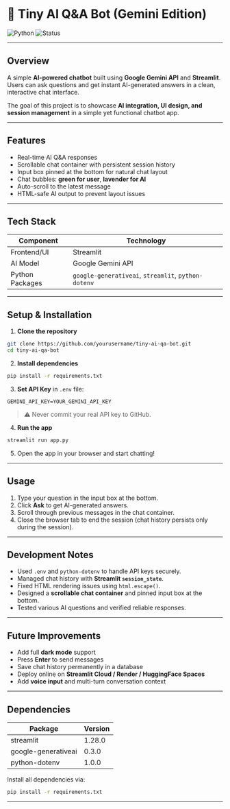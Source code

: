 # 🤖 Tiny AI Q&A Bot (Gemini Edition)

![Python](https://img.shields.io/badge/python-3.11-blue)
![Status](https://img.shields.io/badge/status-completed-green)

---

## **Overview**

A simple **AI-powered chatbot** built using **Google Gemini API** and **Streamlit**. Users can ask questions and get instant AI-generated answers in a clean, interactive chat interface.

The goal of this project is to showcase **AI integration, UI design, and session management** in a simple yet functional chatbot app.

---

## **Features**

* Real-time AI Q&A responses
* Scrollable chat container with persistent session history
* Input box pinned at the bottom for natural chat layout
* Chat bubbles: **green for user**, **lavender for AI**
* Auto-scroll to the latest message
* HTML-safe AI output to prevent layout issues

---

## **Tech Stack**

| Component       | Technology                                          |
| --------------- | --------------------------------------------------- |
| Frontend/UI     | Streamlit                                           |
| AI Model        | Google Gemini API                                   |
| Python Packages | `google-generativeai`, `streamlit`, `python-dotenv` |

---

## **Setup & Installation**

1. **Clone the repository**

```bash
git clone https://github.com/yourusername/tiny-ai-qa-bot.git
cd tiny-ai-qa-bot
```

2. **Install dependencies**

```bash
pip install -r requirements.txt
```

3. **Set API Key** in `.env` file:

```env
GEMINI_API_KEY=YOUR_GEMINI_API_KEY
```

> ⚠️ Never commit your real API key to GitHub.

4. **Run the app**

```bash
streamlit run app.py
```

5. Open the app in your browser and start chatting!

---

## **Usage**

1. Type your question in the input box at the bottom.
2. Click **Ask** to get AI-generated answers.
3. Scroll through previous messages in the chat container.
4. Close the browser tab to end the session (chat history persists only during the session).

---

## **Development Notes**

* Used `.env` and `python-dotenv` to handle API keys securely.
* Managed chat history with **Streamlit `session_state`**.
* Fixed HTML rendering issues using `html.escape()`.
* Designed a **scrollable chat container** and pinned input box at the bottom.
* Tested various AI questions and verified reliable responses.

---


## **Future Improvements**

* Add full **dark mode** support
* Press **Enter** to send messages
* Save chat history permanently in a database
* Deploy online on **Streamlit Cloud / Render / HuggingFace Spaces**
* Add **voice input** and multi-turn conversation context

---

## **Dependencies**

| Package             | Version |
| ------------------- | ------- |
| streamlit           | 1.28.0  |
| google-generativeai | 0.3.0   |
| python-dotenv       | 1.0.0   |

Install all dependencies via:

```bash
pip install -r requirements.txt
```

---



